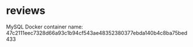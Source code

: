 # reviews

MySQL Docker container name: 47c2111eec7328d66a93c1b94cf543ae48352380377ebda140b4c8ba75bed433